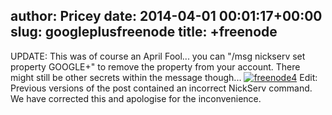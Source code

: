 author: Pricey
date: 2014-04-01 00:01:17+00:00
slug: googleplusfreenode
title: +freenode
---

UPDATE: This was of course an April Fool... you can "/msg nickserv set property GOOGLE+" to remove the property from your account. There might still be other secrets within the message though...
[![freenode4](http://blog.freenode.net/wp-content/uploads/2014/04/freenode41.png)](http://blog.freenode.net/wp-content/uploads/2014/04/freenode41.png)
Edit: Previous versions of the post contained an incorrect NickServ command. We have corrected this and apologise for the inconvenience.
